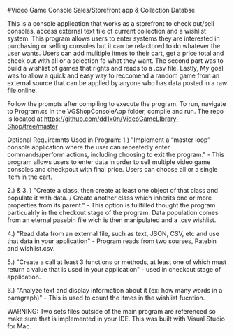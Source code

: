 #Video Game Console Sales/Storefront app & Collection Databse

This is a console application that works as a storefront to check out/sell consoles, access external text file of current collection and a wishlist system. This program allows users to enter systems they are interested in purchasing or selling consoles but it can be refactored to do whatever the user wants. Users can add mulitiple itmes to their cart, get a price total and check out with all or a selection fo what they want. The second part was to build a wishlist of games that rights and reads to a .csv file. Lastly, My goal was to allow a quick and easy way to reccomend a random game from an external source that can be applied by anyone who has data posted in a raw file online. 

Follow the prompts after compiling to execute the program. To run, navigate to Program.cs in the VGShopConsoleApp folder, compile and run. The repo is located at https://github.com/dd1x0n/VideoGameLIbrary-Shop/tree/master 

Optional Requiremnts Used in Program:
1.) "Implement a “master loop” console application where the user can repeatedly enter commands/perform actions, including choosing to exit the program." - This program allows users to enter data in order to sell multiple video game consoles and checkpout with final price. Users can choose all or a single item in the cart. 

2.) & 3. ) "Create a class, then create at least one object of that class and populate it with data. / Create another class which inherits one or more properties from its parent." - This option is fullfilled thought the program particualrly in the checkout stage of the program. Data population comes from an eternal pasebin file wich is then manipulated and a .csv wishlist. 

4.) "Read data from an external file, such as text, JSON, CSV, etc and use that data in your
application" -  Program reads from two sourses, Patebin and wishlist.csv. 

5.) "Create a call at least 3 functions or methods, at least one of which must return a value that is used in your application" - used in checkout stage of application.

6.) "Analyze text and display information about it (ex: how many words in a paragraph)" - This is used to count the itmes in the wishlist fucntion. 

WARNING: Two sets files outside of the main program are referenced so make sure that is implemented in your IDE. This was built with Visual Studio for Mac.
